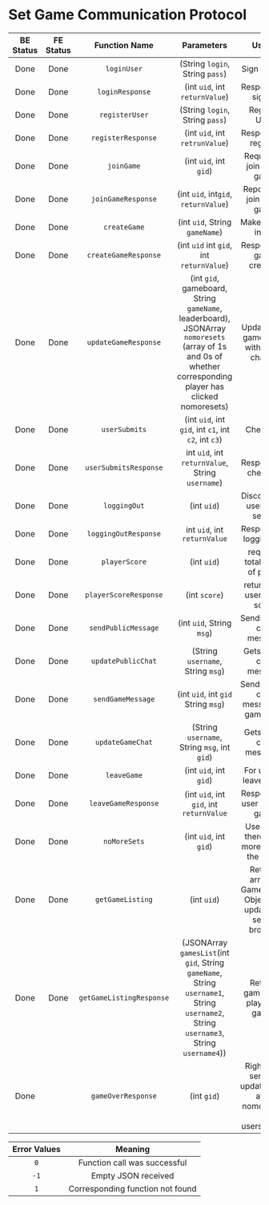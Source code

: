 # Set Game Communication Protocol

| BE Status | FE Status | Function Name           | Parameters                 | Usage             | Direction |
|:---------:|:---------:|:-----------------------:|:--------------------------:|:-----------------:|:---------:|
| Done      | Done      | `loginUser`             | (String `login`, String `pass`) | Sign in User      | C --> S    |
| Done      | Done      | `loginResponse`         | (int `uid`, int `returnValue`)|  Response to sign in | S --> C |
| Done      | Done      | `registerUser`          | (String `login`, String `pass`)| Register User     | C --> S    |
| Done      | Done      | `registerResponse`      | (int `uid`, int `retrunValue`)| Response to register | S --> C
| Done      | Done      | `joinGame`              | (int `uid`, int `gid`)    | Request to join given game    | C --> S|
| Done      | Done      |`joinGameResponse`       | (int `uid`, int`gid`, `returnValue`)| Reponse to join given game| S-->C|
| Done      | Done      | `createGame`            | (int `uid`, String `gameName`) |  Makes game in DB  | C --> S    |
| Done      | Done      | `createGameResponse`    | (int `uid` int `gid`, int `returnValue`) | Response to game creation | S --> C  |
| Done      | Done      | `updateGameResponse`    | (int `gid`, gameboard, String `gameName`, leaderboard), JSONArray `nomoresets` (array of 1s and 0s of whether corresponding player has clicked nomoresets) | Updates the gameboard with every change | S --> C |
| Done      | Done      | `userSubmits`           | (int `uid`, int `gid`, int `c1`, int `c2`, int `c3`) | Check set | C --> S|
| Done      | Done      | `userSubmitsResponse`   | int `uid`, int `returnValue`, String `username`) | Response to checkset | S --> C |
| Done      | Done      | `loggingOut`	          | (int `uid`)	| Disconnects user from server | C --> S |
| Done      | Done      | `loggingOutResponse`    | int `uid`, int `returnValue` | Response to logging out | S --> C |
| Done      | Done      | `playerScore`           | (int `uid`)   | requests total score of player    | C --> S|
| Done      | Done      | `playerScoreResponse`   | (int `score`) | returns the users total score | S --> C |
| Done      | Done      | `sendPublicMessage`     | (int `uid`, String `msg`) | Sends a new chat message | C --> S |
| Done      | Done      | `updatePublicChat`      | (String `username`, String `msg`) | Gets a new chat message | S --> C|
| Done      | Done      | `sendGameMessage`       | (int `uid`, int `gid` String `msg`) | Sends a new chat message to game chat| C --> S |
| Done      | Done      | `updateGameChat`        | (String `username`, String `msg`, int `gid`) | Gets game chat messages| S --> C|
| Done      | Done      | `leaveGame`             | (int `uid`, int `gid`) |For user to leave game| C --> S|
| Done      | Done      | `leaveGameResponse`     | (int `uid`, int `gid`, int `returnValue` |Response to user leaving game| C --> S|
| Done      | Done      | `noMoreSets`            | (int `uid`, int `gid`) |User think there is no more sets in the game|C --> S|
| Done      | Done      | `getGameListing`        | (int `uid`)  | Returns array of GameListing Objects To update the server browser| C --> S |
| Done      | Done      | `getGameListingResponse`| (JSONArray `gamesList`(int `gid`, String `gameName`, String `username1`, String `username2`, String `username3`, String `username4`)) | Returns games and players in games| S--> C|
| Done      |           | `gameOverResponse`      | (int `gid`) | Right after sending updateboard after nomoresets or usersubmits | S --> C |


| Error Values    | Meaning                          |
|:---------------:|:--------------------------------:|
|      `0`        | Function call was successful     |
|      `-1`       | Empty JSON received              |
|      `1`        | Corresponding function not found |
